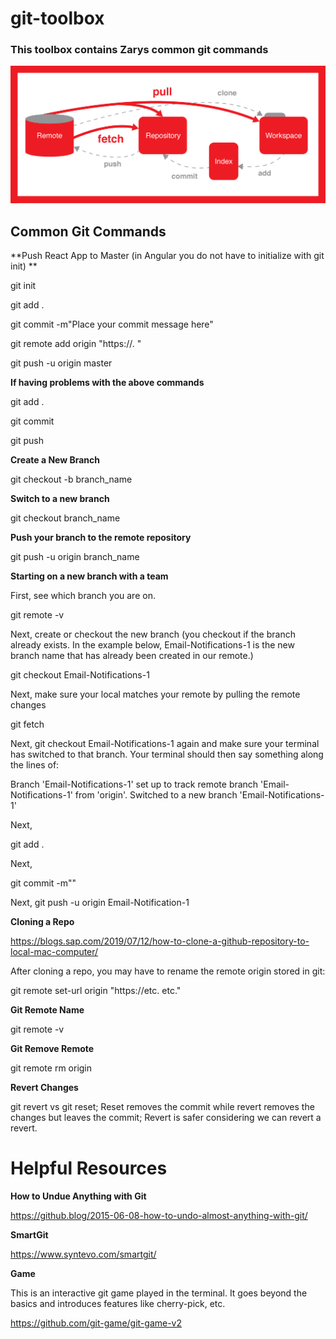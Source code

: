 # git-toolbox

### This toolbox contains Zarys common git commands

<img src="https://github.com/zm00622/git-toolbox/blob/main/Git-Explained.png?raw=true">

## Common Git Commands

**Push React App to Master (in Angular you do not have to initialize with git init) ** 

git init

git add .

git commit -m"Place your commit message here"

git remote add origin "https://. "

git push -u origin master

**If having problems with the above commands**

git add .

git commit

git push

**Create a New Branch**

git checkout -b branch_name

**Switch to a new branch**

git checkout branch_name

**Push your branch to the remote repository**

git push -u origin branch_name

**Starting on a new branch with a team**

First, see which branch you are on.

git remote -v 

Next, create or checkout the new branch (you checkout if the branch already exists. In the example below, Email-Notifications-1 is the new branch name that has already been created in our remote.)

git checkout Email-Notifications-1

Next, make sure your local matches your remote by pulling the remote changes

git fetch

Next, git checkout Email-Notifications-1 again and make sure your terminal has switched to that branch. Your terminal should then say something along the lines of:

Branch 'Email-Notifications-1' set up to track remote branch 'Email-Notifications-1' from 'origin'.
Switched to a new branch 'Email-Notifications-1'

Next,

git add .

Next, 

git commit -m""

Next, git push -u origin Email-Notification-1

**Cloning a Repo**

https://blogs.sap.com/2019/07/12/how-to-clone-a-github-repository-to-local-mac-computer/

After cloning a repo, you may have to rename the remote origin stored in git:

git remote set-url origin "https://etc. etc."

**Git Remote Name**

git remote -v

**Git Remove Remote**

git remote rm origin

**Revert Changes**

git revert vs git reset; Reset removes the commit while revert removes the changes but leaves the commit; Revert is safer considering we can revert a revert.

# Helpful Resources 

**How to Undue Anything with Git**

https://github.blog/2015-06-08-how-to-undo-almost-anything-with-git/

**SmartGit**

https://www.syntevo.com/smartgit/

**Game**

This is an interactive git game played in the terminal. It goes beyond the basics and introduces features like cherry-pick, etc.

https://github.com/git-game/git-game-v2

